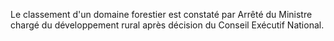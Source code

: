 Le classement d'un domaine forestier est constaté par
Arrêté du Ministre chargé du développement rural après décision du
Conseil Exécutif National.